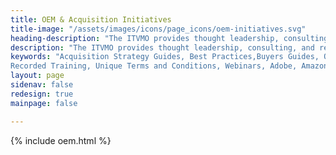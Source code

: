 ```yaml
---
title: OEM & Acquisition Initiatives
title-image: "/assets/images/icons/page_icons/oem-initiatives.svg"
heading-description: "The ITVMO provides thought leadership, consulting, and research services in IT policy, acquisitions, technology adoption, and data analytics to increase acquisition efficiencies, strengthen procurement strategies, facilitate knowledge sharing, and deliver best practices and lessons learned  across government."
description: "The ITVMO provides thought leadership, consulting, and research services in IT policy, acquisitions, technology adoption, and data analytics to increase acquisition efficiencies, strengthen procurement strategies, facilitate knowledge sharing, and deliver best practices and lessons learned across government."
keywords: "Acquisition Strategy Guides, Best Practices,Buyers Guides, OEMs, Office Hours Sessions
Recorded Training, Unique Terms and Conditions, Webinars, Adobe, Amazon Web Services (AWS), Cisco, Microsoft, Oracle, Salesforce, ServiceNow, Contract Review Services, Integrated Data Collection, Govwide Acquisition Strategies, Acquisition Intelligence, Large manufactures,"
layout: page
sidenav: false
redesign: true
mainpage: false

---
```

{% include oem.html %}